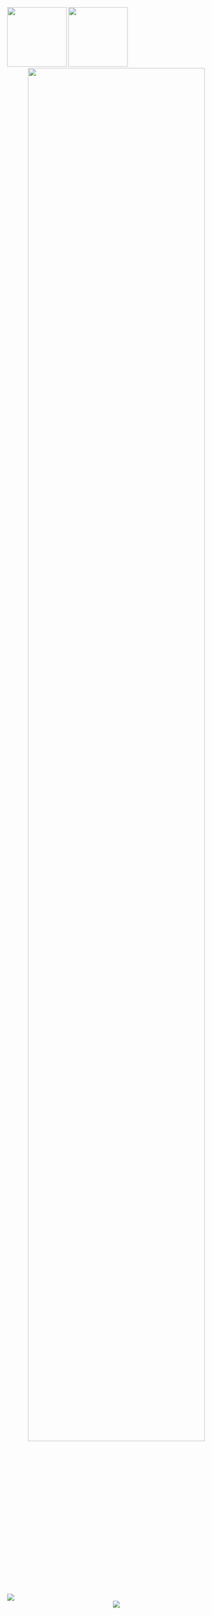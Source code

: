 <img height="137px" src="https://github-readme-stats.vercel.app/api?username=princepride&show_icons=true&theme=transparent"/>
<img height="137px" src="https://github-readme-stats.vercel.app/api/top-langs/?username=princepride&layout=compact" />
<div align="center"> <img width="90%" src="https://github-readme-activity-graph.vercel.app/graph?username=princepride&theme=react-dark"/></div>
<img src="https://github-profile-trophy.vercel.app/?username=princepride" />
<div align="center"> <img src="https://github-readme-streak-stats.herokuapp.com/?user=princepride" /></div>
